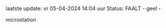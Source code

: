 laatste update: 
vr 05-04-2024 14:04   uur 
Status: FAALT - geel - 
<div class="service Y">microstation</div>